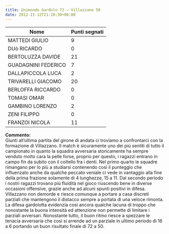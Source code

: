 ```yaml
---
title: Unimondo Gardolo 72 – Villazzano 50
date: 2012-11-12T21:10:30+00:00
---
```

| **Nome** | **Punti segnati** |
| -------- | ----------------- |
| MATTEDI GIULIO | 9 |
| DUò RICARDO | 0 |
| BERTOLUZZA DAVIDE | 21 |
| GUADAGNINI FEDERICO | 7 |
| DALLAPICCOLA LUCA | 2 |
| TRIVARELLI GIACOMO | 20 |
| BERLOFFA RICCARDO | 0 |
| TOMASI OMAR | 0 |
| GAMBINO LORENZO | 2 |
| ZENI FILIPPO | 0 |
| FRANZOI NICOLA | 11 |

**Commento:**  
Giunti all’ultima partita del girone di andata ci troviamo a confrontarci con la formazione di Villazzano. Il match è sicuramente uno dei più sentiti di tutto il campionato in quanto la squadra avversaria storicamente ha sempre venduto molto cara la pelle forse, proprio per questo, i ragazzi entrano in campo fin da subito con il coltello fra i denti. Nel primo quarto le squadre rimangano per lo più a studiarsi contenendo così il punteggio che influenzato anche da qualche peccato veniale ci vede in vantaggio alla fine della prima frazione solamente di 4 lunghezze, 15 a 11. Dal secondo periodo i nostri ragazzi trovano più fluidità nel gioco riuscendo bene in diverse occasioni offensive, grazie anche ad alcuni spunti positivi in difesa. Villazzano non demorde e riesce comunque a portare a casa discreti parziali che mantengono il distacco sempre a portata di una veloce rimonta. La difesa gardolotta evidenzia così ancora qualche lacuna di troppo che nonostante la buona intensità ed attenzione non permette di limitare i parziali avversari. Nonostante tutto, il buon ritmo riesce a spezzare le tenacia avversaria che così si arrende ad un parziale in ultimo periodo di 16 a 6 portando un buon risultato finale di 72 a 50.
